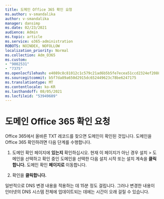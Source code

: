 ```yaml
---
title: 도메인 Office 365 확인 요청
ms.author: v-smandalika
author: v-smandalika
manager: dansimp
ms.date: 02/23/2021
audience: Admin
ms.topic: article
ms.service: o365-administration
ROBOTS: NOINDEX, NOFOLLOW
localization_priority: Normal
ms.collection: Adm_O365
ms.custom:
- "9002531"
- "7375"
ms.openlocfilehash: e4089c8c81012c1c579c21ad6b5b5fe7ecea51ccd2324ef208818bb7242e4af4
ms.sourcegitcommit: b5f7da89a650d2915dc652449623c78be6247175
ms.translationtype: MT
ms.contentlocale: ko-KR
ms.lasthandoff: 08/05/2021
ms.locfileid: "53949609"
---
```

# <a name="ask-office-365-to-verify-your-domain"></a>도메인 Office 365 확인 요청

Office 365에서 올바른 TXT 레코드를 찾으면 도메인이 확인된 것입니다. 도메인을 Office 365 확인하려면 다음 단계를 수행합니다.

1. 도메인 확인 페이지에 **있는지** 확인하십시오. 현재 이 페이지가 아닌 경우 설치 > 도메인을 선택하고 확인 중인 도메인을 선택한 다음 설치  시작 또는 설치 계속을 **클릭합니다.** 도메인 확인 **페이지로** 이동합니다.

2. 확인을 **클릭합니다.**

일반적으로 DNS 변경 내용을 적용하는 데 15분 정도 걸립니다. 그러나 변경한 내용이 인터넷의 DNS 시스템 전체에 업데이트되는 데에는 시간이 오래 걸릴 수 있습니다.

